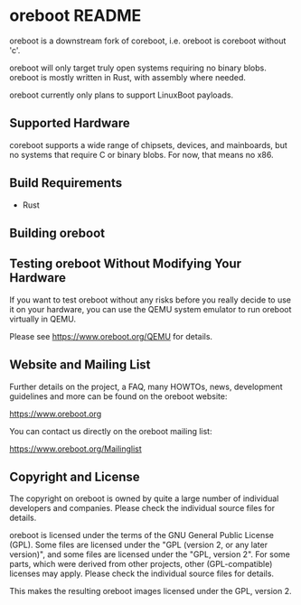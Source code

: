 oreboot README
===============

oreboot is a downstream fork of coreboot, i.e. oreboot is coreboot without 'c'.

oreboot will only target truly open systems requiring no binary blobs.
oreboot is mostly written in Rust, with assembly where needed.

oreboot currently only plans to support LinuxBoot payloads.


Supported Hardware
------------------

coreboot supports a wide range of chipsets, devices, and mainboards, 
but no systems that require C or binary blobs. For now, that means no x86.

Build Requirements
------------------

 * Rust

Building oreboot
-----------------

Testing oreboot Without Modifying Your Hardware
------------------------------------------------

If you want to test oreboot without any risks before you really decide
to use it on your hardware, you can use the QEMU system emulator to run
oreboot virtually in QEMU.

Please see <https://www.oreboot.org/QEMU> for details.


Website and Mailing List
------------------------

Further details on the project, a FAQ, many HOWTOs, news, development
guidelines and more can be found on the oreboot website:

  <https://www.oreboot.org>

You can contact us directly on the oreboot mailing list:

  <https://www.oreboot.org/Mailinglist>


Copyright and License
---------------------

The copyright on oreboot is owned by quite a large number of individual
developers and companies. Please check the individual source files for details.

oreboot is licensed under the terms of the GNU General Public License (GPL).
Some files are licensed under the "GPL (version 2, or any later version)",
and some files are licensed under the "GPL, version 2". For some parts, which
were derived from other projects, other (GPL-compatible) licenses may apply.
Please check the individual source files for details.

This makes the resulting oreboot images licensed under the GPL, version 2.
